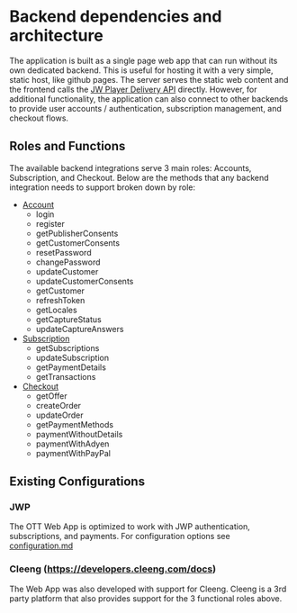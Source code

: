 # Backend dependencies and architecture

The application is built as a single page web app that can run without its own dedicated backend. This is useful for
hosting it with a very simple, static host, like github pages. The server serves the static web content and the frontend
calls the [JW Player Delivery API](https://developer.jwplayer.com/jwplayer/docs) directly.
However, for additional functionality, the application can also connect to other backends to provide user
accounts / authentication, subscription management, and checkout flows.

## Roles and Functions

The available backend integrations serve 3 main roles: Accounts, Subscription, and Checkout. Below are the methods
that any backend integration needs to support broken down by role:

- [Account](src/services/account.service.ts)
  - login
  - register
  - getPublisherConsents
  - getCustomerConsents
  - resetPassword
  - changePassword
  - updateCustomer
  - updateCustomerConsents
  - getCustomer
  - refreshToken
  - getLocales
  - getCaptureStatus
  - updateCaptureAnswers
- [Subscription](src/services/subscription.service.ts)
  - getSubscriptions
  - updateSubscription
  - getPaymentDetails
  - getTransactions
- [Checkout](src/services/checkout.service.ts)
  - getOffer
  - createOrder
  - updateOrder
  - getPaymentMethods
  - paymentWithoutDetails
  - paymentWithAdyen
  - paymentWithPayPal

## Existing Configurations

### JWP

The OTT Web App is optimized to work with JWP authentication, subscriptions, and payments. For configuration options see [configuration.md](configuration.md)

### Cleeng (https://developers.cleeng.com/docs)

The Web App was also developed with support for Cleeng. Cleeng is a 3rd party platform that also provides support for the 3 functional roles above.
